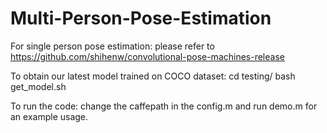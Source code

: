 # Multi-Person-Pose-Estimation

For single person pose estimation: please refer to https://github.com/shihenw/convolutional-pose-machines-release 

To obtain our latest model trained on COCO dataset: 
cd testing/
bash get_model.sh

To run the code: 
change the caffepath in the config.m and run demo.m for an example usage.